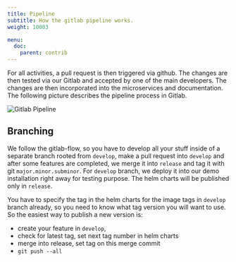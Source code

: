```yaml
---
title: Pipeline
subtitle: How the gitlab pipeline works.
weight: 10003

menu:
  doc:
    parent: contrib
---
```


For all activities, a pull request is then triggered via github. The changes are then tested via our Gitlab and accepted by one of the main developers. The changes are then incorporated into the microservices and documentation. The following picture describes the pipeline process in Gitlab.

![Gitlab Pipeline](/images/rds-pipeline.jpg)

## Branching

We follow the gitlab-flow, so you have to develop all your stuff inside of a separate branch rooted from `develop`, make a pull request into `develop` and after some features are completed, we merge it into `release` and tag it with git `major.minor.subminor`. For `develop` branch, we deploy it into our demo installation right away for testing purpose. The helm charts will be published only in `release`. 

You have to specify the tag in the helm charts for the image tags in `develop` branch already, so you need to know what tag version you will want to use. So the easiest way to publish a new version is:

- create your feature in `develop`, 
- check for latest tag, set next tag number in helm charts
- merge into release, set tag on this merge commit
- `git push --all`